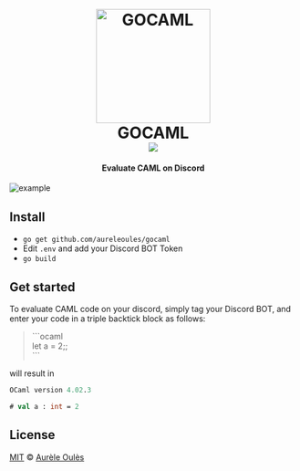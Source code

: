 <h1 align="center">
    <br>
    <a href="https://github.com/aureleoules/gocaml"><img src="https://raw.githubusercontent.com/aureleoules/gocaml/master/assets/icon.png" alt="GOCAML" width="200"></a>
    <br>
    	GOCAML
    <br>
    <a href="https://travis-ci.org/aureleoules/gocaml"><img src="https://travis-ci.org/aureleoules/gocaml.svg?branch=master"></a>  
    <br>
</h1>

<h4 align="center">Evaluate CAML on Discord</h4>

<img src="https://raw.githubusercontent.com/aureleoules/gocaml/master/assets/example.png" alt="example">

## Install
* `go get github.com/aureleoules/gocaml`
* Edit `.env` and add your Discord BOT Token
* `go build`

## Get started
To evaluate CAML code on your discord, simply tag your Discord BOT, and enter your code in a triple backtick block as follows:

> \`\`\`ocaml  
> let a = 2;;  
> \`\`\`  
  
will result in  

```ocaml
OCaml version 4.02.3

# val a : int = 2
```  

## License

[MIT](https://github.com/aureleoules/glaze/blob/master/LICENSE) © [Aurèle Oulès](https://www.aureleoules.com)
